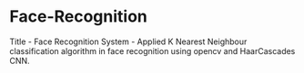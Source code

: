 # Face-Recognition
Title - Face Recognition System - Applied K Nearest Neighbour classification algorithm in face recognition using opencv and HaarCascades CNN.
